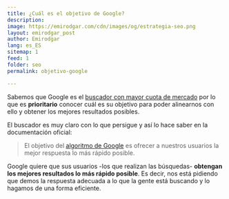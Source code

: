 ```yaml
---
title: ¿Cuál es el objetivo de Google?
description: 
image: https://emirodgar.com/cdn/images/og/estrategia-seo.png
layout: emirodgar_post
author: Emirodgar
lang: es_ES
sitemap: 1
feed: 1
folder: seo
permalink: objetivo-google

--- 
```


Sabemos que Google es el [buscador con mayor cuota de mercado](https://emirodgar.com/google-vs-buscadores) por lo que es **prioritario** conocer cuál es su objetivo para poder alinearnos con ello y obtener los mejores resultados posibles.

El buscador es muy claro con lo que persigue y así lo hace saber en la documentación oficial:

> El objetivo del [algoritmo de Google](https://emirodgar.com/cambio-algoritmo-google) es ofrecer a nuestros usuarios la mejor respuesta lo más rápido posible.

Google quiere que sus usuarios -los que realizan las búsquedas- **obtengan los mejores resultados lo más rápido posible**. Es decir, nos está pidiendo que demos la respuesta adecuada a lo que la gente está buscando y lo hagamos de una forma eficiente.
<!--stackedit_data:
eyJoaXN0b3J5IjpbNjI4MjI2Mzc0XX0=
-->